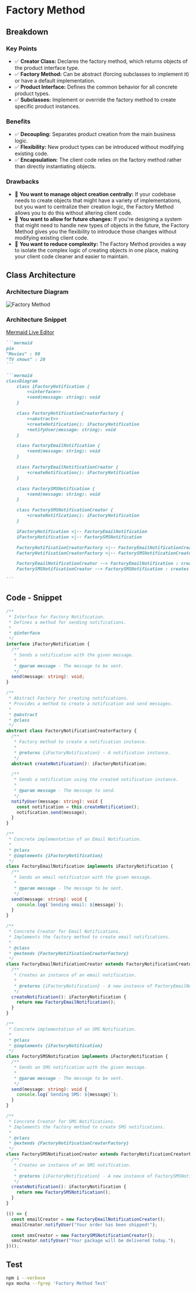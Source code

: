 
# Factory Method

## Breakdown

### Key Points

- :white_check_mark: **Creator Class:** Declares the factory method, which returns objects of the product interface type.
- :white_check_mark: **Factory Method:** Can be abstract (forcing subclasses to implement it) or have a default implementation.
- :white_check_mark: **Product Interface:** Defines the common behavior for all concrete product types.
- :white_check_mark: **Subclasses:** Implement or override the factory method to create specific product instances.

### Benefits

- :white_check_mark: **Decoupling:** Separates product creation from the main business logic.
- :white_check_mark: **Flexibility:** New product types can be introduced without modifying existing code.
- :white_check_mark: **Encapsulation:** The client code relies on the factory method rather than directly instantiating objects.

### Drawbacks

- :no_entry_sign: **You want to manage object creation centrally:** If your codebase needs to create objects that might have a variety of implementations, but you want to centralize their creation logic, the Factory Method allows you to do this without altering client code.
- :no_entry_sign: **You want to allow for future changes:** If you're designing a system that might need to handle new types of objects in the future, the Factory Method gives you the flexibility to introduce those changes without modifying existing client code.
- :no_entry_sign: **You want to reduce complexity:** The Factory Method provides a way to isolate the complex logic of creating objects in one place, making your client code cleaner and easier to maintain.

## Class Architecture

### Architecture Diagram

<p align="center">
  
  ![Factory Method](./images/mermaid.png)

</p>

### Architecture Snippet

[Mermaid Live Editor](https://mermaid.live/)

````md
```mermaid
pie
"Movies" : 80
"TV shows" : 20
```
````

````md
```mermaid
classDiagram
    class iFactoryNotification {
        <<interface>>
        +send(message: string): void
    }

    class FactoryNotificationCreatorFactory {
        <<abstract>>
        +createNotification(): iFactoryNotification
        +notifyUser(message: string): void
    }

    class FactoryEmailNotification {
        +send(message: string): void
    }

    class FactoryEmailNotificationCreator {
        +createNotification(): iFactoryNotification
    }

    class FactorySMSNotification {
        +send(message: string): void
    }

    class FactorySMSNotificationCreator {
        +createNotification(): iFactoryNotification
    }

    iFactoryNotification <|-- FactoryEmailNotification
    iFactoryNotification <|-- FactorySMSNotification

    FactoryNotificationCreatorFactory <|-- FactoryEmailNotificationCreator
    FactoryNotificationCreatorFactory <|-- FactorySMSNotificationCreator

    FactoryEmailNotificationCreator --> FactoryEmailNotification : creates
    FactorySMSNotificationCreator --> FactorySMSNotification : creates

```
````

## Code - Snippet

```ts
/**
 * Interface for Factory Notification.
 * Defines a method for sending notifications.
 * 
 * @interface
 */
interface iFactoryNotification {
  /**
   * Sends a notification with the given message.
   * 
   * @param message - The message to be sent.
   */
  send(message: string): void;
}

/**
 * Abstract Factory for creating notifications.
 * Provides a method to create a notification and send messages.
 * 
 * @abstract
 * @class
 */
abstract class FactoryNotificationCreatorFactory {
  /**
   * Factory method to create a notification instance.
   * 
   * @returns {iFactoryNotification} - A notification instance.
   */
  abstract createNotification(): iFactoryNotification;

  /**
   * Sends a notification using the created notification instance.
   * 
   * @param message - The message to send.
   */
  notifyUser(message: string): void {
    const notification = this.createNotification();
    notification.send(message);
  }
}

/**
 * Concrete implementation of an Email Notification.
 * 
 * @class
 * @implements {iFactoryNotification}
 */
class FactoryEmailNotification implements iFactoryNotification {
  /**
   * Sends an email notification with the given message.
   * 
   * @param message - The message to be sent.
   */
  send(message: string): void {
    console.log(`Sending email: ${message}`);
  }
}

/**
 * Concrete Creator for Email Notifications.
 * Implements the factory method to create email notifications.
 * 
 * @class
 * @extends {FactoryNotificationCreatorFactory}
 */
class FactoryEmailNotificationCreator extends FactoryNotificationCreatorFactory {
  /**
   * Creates an instance of an email notification.
   * 
   * @returns {iFactoryNotification} - A new instance of FactoryEmailNotification.
   */
  createNotification(): iFactoryNotification {
    return new FactoryEmailNotification();
  }
}

/**
 * Concrete implementation of an SMS Notification.
 * 
 * @class
 * @implements {iFactoryNotification}
 */
class FactorySMSNotification implements iFactoryNotification {
  /**
   * Sends an SMS notification with the given message.
   * 
   * @param message - The message to be sent.
   */
  send(message: string): void {
    console.log(`Sending SMS: ${message}`);
  }
}

/**
 * Concrete Creator for SMS Notifications.
 * Implements the factory method to create SMS notifications.
 * 
 * @class
 * @extends {FactoryNotificationCreatorFactory}
 */
class FactorySMSNotificationCreator extends FactoryNotificationCreatorFactory {
  /**
   * Creates an instance of an SMS notification.
   * 
   * @returns {iFactoryNotification} - A new instance of FactorySMSNotification.
   */
  createNotification(): iFactoryNotification {
    return new FactorySMSNotification();
  }
}

(() => {
  const emailCreator = new FactoryEmailNotificationCreator();
  emailCreator.notifyUser("Your order has been shipped!");

  const smsCreator = new FactorySMSNotificationCreator();
  smsCreator.notifyUser("Your package will be delivered today.");
})();
```

## Test

```bash
npm i --verbose
npx mocha --fgrep 'Factory Method Test'
```